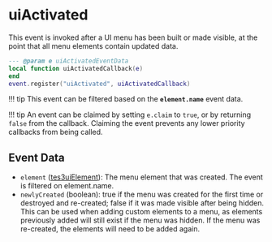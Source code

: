# uiActivated

This event is invoked after a UI menu has been built or made visible, at the point that all menu elements contain updated data.

```lua
--- @param e uiActivatedEventData
local function uiActivatedCallback(e)
end
event.register("uiActivated", uiActivatedCallback)
```

!!! tip
	This event can be filtered based on the **`element.name`** event data.

!!! tip
	An event can be claimed by setting `e.claim` to `true`, or by returning `false` from the callback. Claiming the event prevents any lower priority callbacks from being called.

## Event Data

* `element` ([tes3uiElement](../../types/tes3uiElement)): The menu element that was created. The event is filtered on element.name.
* `newlyCreated` (boolean): true if the menu was created for the first time or destroyed and re-created; false if it was made visible after being hidden. This can be used when adding custom elements to a menu, as elements previously added will still exist if the menu was hidden. If the menu was re-created, the elements will need to be added again.

